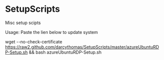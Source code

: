 SetupScripts
============

Misc setup scipts



Usage:
Paste the lien below to update system

wget --no-check-certificate https://raw2.github.com/darcythomas/SetupScripts/master/azureUbuntuRDP-Setup.sh && bash azureUbuntuRDP-Setup.sh
